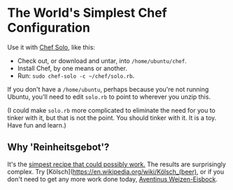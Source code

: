 # The World's Simplest Chef Configuration

Use it with [Chef Solo](), like this:

  * Check out, or download and untar, into `/home/ubuntu/chef`.
  * Install Chef, by one means or another.
  * Run: `sudo chef-solo -c ~/chef/solo.rb`.

If you don't have a `/home/ubuntu`, perhaps because you're not running Ubuntu, 
you'll need to edit `solo.rb` to point to wherever you unzip this.

(I could make `solo.rb` more complicated to eliminate the
need for you to tinker with it, but that is not the point.
You should tinker with it. It is a toy. Have fun and learn.)

## Why 'Reinheitsgebot'?

It's the [simpest recipe that could possibly work.](https://en.wikipedia.org/wiki/Reinheitsgebot) 
The results are surprisingly complex. Try 
[Kölsch](https://en.wikipedia.org/wiki/Kölsch_(beer),
or if you don't need to get any more work done today,
[Aventinus Weizen-Eisbock](https://en.wikipedia.org/wiki/G._Schneider_%26_Sohn).

